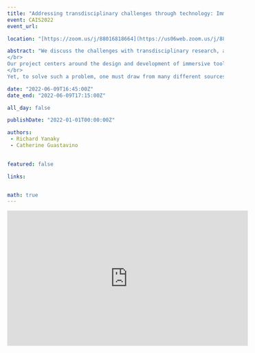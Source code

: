 ```yaml
---
title: "Addressing transdisciplinary challenges through technology: Immersive soundscape planning tools"
event: CAIS2022
event_url: 

location: "[https://zoom.us/j/88016818664](https://us06web.zoom.us/j/88016818664?wd=bWlEMk1oZ3FyWTVFNXZISUh4dlZJdz09)"

abstract: "We discuss the challenges with transdisciplinary research, and preliminary results of our own transdisciplinary work in progress. Through this, we hope to share methods for productively engaging with those from different fields, as well as professionals outside of academia.
</br>
Our project centers around the design and development of immersive tools (e.g., Virtual Reality (VR)) to help non-sound professionals plan for better sounding public spaces. Currently, Professionals of the Built Environment (PBEs) (e.g., urban planners and designers (Steele, 2018)) do not have adequate access to sound-planning tools; they primarily focus on maximum allowable sound levels, as opposed to creating a pleasant auditory experience for city users (Bild, Coler, Pfeffer, & Bertolini, 2016). Unfortunately, this lack of sound-planning by PBEs discounts the significant benefits to be had when sounds are properly planned for. Examples include promoting public space utilization (Steele, Bild, Tarlao, & Guastavino, 2019), fostering social interactions (Steele et al., 2019), and promoting stress recovery by providing a calm environment (Krzywicka & Byrka, 2017).
</br>
Yet, to solve such a problem, one must draw from many different sources: software development for the tool (computer science); the auditory experience (psychoacoustics); city planning (e.g., urban design and planning); the needs of the city users (sociology), etc. Such a problem requires not only an interdisciplinary solution that considers the above fields, but rather a transdisciplinary solution, as this research must be grounded in the pragmatic needs of professionals from outside of academia, in order to facilitate future adoption and change that may benefit society."

date: "2022-06-09T16:45:00Z"
date_end: "2022-06-09T17:15:00Z"

all_day: false

publishDate: "2022-01-01T00:00:00Z"

authors:
 - Richard Yanaky
 - Catherine Guastavino
 

featured: false

links:


math: true
---
```


<iframe width="560" height="315" src="https://www.youtube.com/embed/05jGTLwEK30" title="YouTube video player" frameborder="0" allow="accelerometer; autoplay; clipboard-write; encrypted-media; gyroscope; picture-in-picture" allowfullscreen></iframe>

